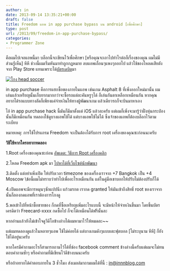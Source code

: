 ```yaml
---
author: in
date: 2013-09-14 13:35:21+00:00
draft: false
title: Freedom แอพ in app purchase bypass บน android [เพื่อศึกษา]
type: post
url: /2013/09/freedom-in-app-purchase-bypass/
categories:
- Programmer Zone
---
```


คือผมไปเจอแอพนี้มา บล็อกนี้จะเขียนไว้เพื่อศึกษา [หรือคุณจะเอาไปทำไรต่อก็เรื่องของคุณ ผมไม่มีส่วนรูํ้เห็น] หึหึ ช่วงนี้ผมเริ่มหันมาทำถูกกฏหมาย ลบแอพเถื่อนๆแพงๆออกไป แล้วใช้ของโหลดเสียตังจาก Play Store แทนเพราะได้[บัตรเดบิต](https://www.innnblog.com/first-idcard-first-debitcard/)มา

[![โกง head soccer](https://www.innnblog.com/wp-content/uploads/2013/09/headsoccer.jpg)
](https://www.innnblog.com/wp-content/uploads/2013/09/headsoccer.jpg)





<!-- more -->

in app purchase คือการแฮก​ซื้อของภายในแอพ เช่นเกม Asphalt 8 ที่เพิ่งออกใหม่มานั้น ผมเล่นแล้วเหรียญนั้นเก็บยากมากกว่าจะซื้อรถแต่ละคันหรูๆได้ ก็เล่นกันตาเหลือกเหมือนกัน หากคุณอยากได้รถแบบทางลัดก็เพียงแค่จ่ายเงินให้ทางผู้พัฒนาเกม แล้วเดียวรถก็จะบินมาหาเอง

ไอ้ in app purchase hack นี้มันก็มีมาตั้งแต่ iOS แล้วละครับ แต่ผมก็เพิ่งจะมารู้ว่าฝั่งหุ่นกระป๋องนั้นก็มีเหมือนกัน ทดลองใช้ดูบางแอพใช้ได้ แต่บางแอพใช้ไม่ได้ ซึ่งเจ้าของแอพก็ต้องบล็อกไว้ตามระเบียบ

หมายเหตุ​: การ​ใช้​โปรแกรม​ Freedom จะ​เป็น​ต้อง​ได้​รับ​การ​ root เครื่อง​ของ​คุณ​ซะ​ก่อน​นะ​ครับ​



**วิธีใช้หากใครอยากทดลอง**

1.Root เครื่องของคุณซะก่อน [อัพเดต: วิธีการ Root เครื่องคลิก](https://www.innnblog.com/how-to-root-your-android/)

2.โหลด Freedom apk มา [ไปหาได้ที่เว็บไซต์นักพัฒนา](http://system.in-appstore.com/freedom/)

3.ติดตั้ง แต่อย่าเพิ่งเปิด ให้ปรับเวลา timezone ของเครื่องเราจาก +7 Bangkok เป็น +4 Moscow \\ข้อนี้ผมไม่ทราบว่าทำไปเพื่ออะไรเหมือนกัน แต่ในคู่มือเขาบอกให้ปรับ​ ไม่​ต้อง​ปรับ​ก็​ได้​

4.เปิดแอพจะมีการหมุนๆซักแปปนึง​ แก้วมรกต เรา​กด​ granted ให้​มัน​เข้า​ถึง​สิทธิ์​ root ของ​เรา​จากนั้น​ก็ลองกดแอพที่เราต้องการโกงดู

5.พอเข้าไปที่หน้าซื้อขายของ ก็กดที่ซื้อเหรียญเพิ่มอะไรแบบนี้ จะมีหน้าให้จ่ายเงินขึ้นมา โดยขึ้นบัตรเครดิตว่า Freecard-xxxx กดซื้อไป ก็จะได้เหมือนได้ฟรีนั้นละ

หากอ่านแล้วยังไม่เข้าใจดูวีดีโอข้างล่างได้ผมหามาไว้ให้หมดละ~~


แต่ผมทดลองดูแล้วในหลายๆแอพ ใช้ไม่ค่อยได้ แต่บางเกมดังๆแบบเตะฟุตบอล [ไม่ระบุนาม หึหึ] ก็ยังใช้ได้อยู่นะครับ



หาก​ใคร​มี​คำถาม​อะไร​ก็​สามารถ​ถาม​ไว้​ได้​ที่​ช่อง​ facebook comment ข้าง​ล่าง​นี้​ครับ​ แต่​ผม​จะ​ไม่​ทน​ตอบ​คำถาม​ซ้ำ​ๆ​ หรือ​คำถาม​ที่​มี​เขียน​ไว้​ดี​ข้าง​บน​นะ​ครับ​

หรือถ้าอยากได้คำตอบภายใน 3 ชั่วโมง ส่งเมลล์มาถามผมได้ที่นี้ : in@innnblog.com


